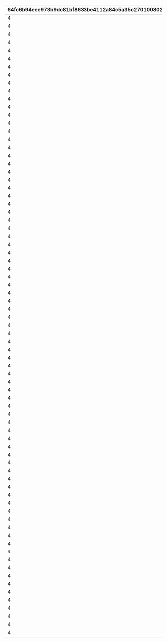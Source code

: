 |64fc6b94eee973b9dc81bf8633be4112a84c5a35c270100802d692bf9eb642b5|f21972734906b2bea3abd3e1f4a5ad0ba07bb173bf8d5b33f057fc61143594fa|8f41f8e082a093dad5fc11139440763df3632d0d80be416f18fba0f2ee6d802d|2c64a8dadfdd3bcb033d17957524949af2902fe6b160b89f81fdba879d5bc357|031024180e3fdbf68dafcbcc47ae6432d124c9348f3eed3b6dc5e724578151c2|88ca35a29d5f784f1234f429b298b95ab334598504db5e618e7c20cc900f6394|d38c020f9444a056a4da9c5e039c3ab6d20a4805f31770fc6246891773808509|2b0d2a217f840af25a2184a2e6cef2fd8817cfe829ee6f4a116188d86b66a1eb|
| --- | --- | --- | --- | --- | --- | --- | --- |
|4|104|1|5|2|111|3|200|
|4|14|1|5|2|211|3|2|
|4|103|1|5|2|311|3|2|
|4|102|1|5|2|411|3|2|
|4|104|1|5|2|511|3|200|
|4|1|1|5|2|611|3|250|
|4|101|1|5|2|711|3|3|
|4|100|1|5|2|811|3|3|
|4|104|1|5|2|911|3|200|
|4|1|1|5|2|1011|3|250|
|4|3|1|5|2|1111|3|250|
|4|5|1|5|2|1112|3|250|
|4|6|1|5|2|1211|3|150|
|4|7|1|5|2|1212|3|150|
|4|104|1|5|2|1311|3|200|
|4|103|1|5|2|1411|3|2|
|4|102|1|5|2|1511|3|2|
|4|1|1|5|2|1611|3|250|
|4|104|1|5|2|1711|3|200|
|4|2|1|5|2|1811|3|500|
|4|4|1|5|2|1812|3|500|
|4|101|1|5|2|1911|3|3|
|4|100|1|5|2|2011|3|3|
|4|104|1|5|2|2111|3|200|
|4|1|1|5|2|2211|3|250|
|4|100|1|5|2|2311|3|3|
|4|101|1|5|2|2411|3|3|
|4|104|1|5|2|2511|3|200|
|4|2|1|5|2|2611|3|500|
|4|4|1|5|2|2612|3|500|
|4|6|1|5|2|2711|3|150|
|4|7|1|5|2|2712|3|150|
|4|2|1|5|2|2811|3|500|
|4|4|1|5|2|2812|3|500|
|4|104|1|5|2|2911|3|200|
|4|3|1|5|2|3011|3|250|
|4|5|1|5|2|3012|3|250|
|4|100|1|5|2|3111|3|3|
|4|101|1|5|2|3211|3|3|
|4|104|1|5|2|3311|3|200|
|4|100|1|5|2|3411|3|2|
|4|104|1|5|2|3511|3|200|
|4|103|1|5|2|3611|3|1|
|4|102|1|5|2|3711|3|1|
|4|2|1|5|2|3811|3|250|
|4|4|1|5|2|3812|3|250|
|4|102|1|5|2|3911|3|1|
|4|104|1|5|2|4011|3|200|
|4|100|1|5|2|4111|3|2|
|4|6|1|5|2|4211|3|150|
|4|7|1|5|2|4212|3|150|
|4|104|1|5|2|4311|3|200|
|4|103|1|5|2|4411|3|1|
|4|104|1|5|2|4511|3|200|
|4|101|1|5|2|4611|3|2|
|4|102|1|5|2|4711|3|1|
|4|104|1|5|2|4811|3|200|
|4|103|1|5|2|4911|3|1|
|4|104|1|5|2|5011|3|200|
|4|101|1|5|2|5111|3|2|
|4|102|1|5|2|5211|3|1|
|4|104|1|5|2|5311|3|200|
|4|6|1|5|2|5411|3|150|
|4|7|1|5|2|5412|3|150|
|4|103|1|5|2|5511|3|1|
|4|104|1|5|2|5611|3|200|
|4|100|1|5|2|5711|3|2|
|4|101|1|5|2|5811|3|2|
|4|103|1|5|2|5911|3|1|
|4|104|1|5|2|6011|3|200|
|4|102|1|5|2|6111|3|1|
|4|2|1|5|2|6211|3|250|
|4|4|1|5|2|6212|3|250|
|4|104|1|5|2|6311|3|200|
|4|103|1|5|2|6411|3|1|
|4|102|1|5|2|6511|3|1|
|4|104|1|5|2|6611|3|200|